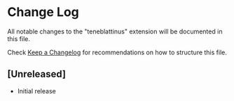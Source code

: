 # Change Log

All notable changes to the "teneblattinus" extension will be documented in this file.

Check [Keep a Changelog](http://keepachangelog.com/) for recommendations on how to structure this file.

## [Unreleased]

- Initial release
